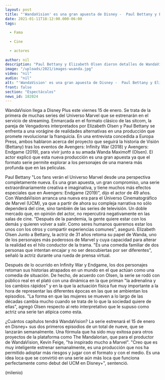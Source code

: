 ```yaml
---
layout: post
title: "'WandaVision' es una gran apuesta de Disney -  Paul Bettany y Elizabeth Olsen sobre la serie"
date: 2021-01-11T18:12:00.000-06:00
tags:
  
  - Fama
  
  - Cine
  
  - actores
  
author: nil
description: "Paul Bettany y Elizabeth Olsen dieron detalles de WandaVision, la serie de Disney+ que se estrenará este viernes 15 de enero. "
image: "/uploads/2021/images-wuanda.jpg"
video: "nil"
audio: "nil"
alt: "'WandaVision' es una gran apuesta de Disney -  Paul Bettany y Elizabeth Olsen sobre la serie"
front: false
section: "Espectáculos"
news_id: 182024
---
```


WandaVision llega a Disney Plus este viernes 15 de enero. Se trata de la primera de muchas series del Universo Marvel que se estrenarán en el servicio de streaming. Enmarcada en el formato clásico de las sitcom, la pareja de Vengadores interpretados por Elizabeth Olsen y Paul Bettany se enfrenta a una vorágine de realidades alternativas en una producción que promete revolucionar la franquicia. En una entrevista concedida a Europa Press, ambos hablaron acerca del proyecto que seguirá la historia de Visión (Bettany) tras los eventos de Avengers: Infinity War (2018) y Avengers: Endgame (2019), para vivir junto a su amada Wanda Maximoff (Olsen). El actor explicó que esta nueva producción es una gran apuesta ya que el formato serie permite explorar a los personajes de una manera más profunda que en las películas.

Paul Bettany "Los fans verán el Universo Marvel desde una perspectiva completamente nueva. Es una gran apuesta, un gran compromiso, una serie extraordinariamente creativa e imaginativa, y tiene muchos más efectos especiales que en Avengers: Endgame (2019)", dijo el actor de 49 años. Con WandaVision arranca una nueva era para el Universo Cinematográfico de Marvel (UCM), ya que a partir de ahora su compleja narrativa no sólo dependerá del cine, sino también de las series de televisión. Un doble mercado que, en opinión del actor, no repercutirá negativamente en las salas de cine. "Después de la pandemia, la gente quiere estar con los demás y quieren volver a salir. Como seres humanos queremos estar los unos con los otros y compartir experiencias comunes", aseguró. Elizabeth Olsen Junto a Bettany, la actriz de 31 años retoma su papel de Wanda, uno de los personajes más poderosos de Marvel y cuya capacidad para alterar la realidad es el hilo conductor de la trama. "Es una comedia familiar de dos personas que intentan encajar y no ser descubiertas por ser diferentes", señaló la actriz durante una rueda de prensa virtual. 

Después de lo ocurrido en Infinity War y Endgame, los dos personajes retoman sus historias atrapados en un mundo en el que actúan como una comedia de situación. De hecho, de acuerdo con Olsen, la serie se rodó con público real en el plató con una dinámica en la que priman "la adrenalina y los cambios rápidos" y en la que la actuación física fue muy importante a la hora de representar las diferentes épocas en las que se ambientan los episodios. "La forma en que las mujeres se mueven a lo largo de las décadas cambia mucho cuando se trata de lo que la sociedad quiere de ellas", agregó Olsen respecto al reto interpretativo que le supuso como actriz una serie tan atípica como esta. 

¿Cuántos capítulos tendrá WandaVision? La serie estrenará el 15 de enero en Disney+ sus dos primeros episodios de un total de nueve, que se lanzarán semanalmente. Una fórmula que ha sido muy exitosa para otros proyectos de la plataforma como The Mandalorian, que para el productor de WandaVision, Kevin Feige, "ha inspirado mucho a Marvel". "Creo que es muy inteligente estrenar semanalmente, es una producción que nos ha permitido adoptar más riesgos y jugar con el formato y con el medio. Es una idea loca que se convirtió en una serie aún más loca que funciona perfectamente como debut del UCM en Disney+", sentenció. 

(milenio)